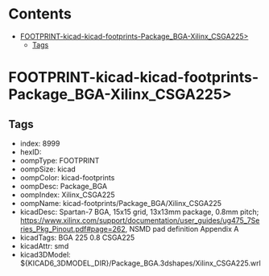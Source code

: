 



Contents
========

* [FOOTPRINT-kicad-kicad-footprints-Package_BGA-Xilinx_CSGA225>](#footprint-kicad-kicad-footprints-package_bga-xilinx_csga225)
	* [Tags](#tags)

# FOOTPRINT-kicad-kicad-footprints-Package_BGA-Xilinx_CSGA225>

## Tags

- index: 8999
- hexID: 
- oompType: FOOTPRINT
- oompSize: kicad
- oompColor: kicad-footprints
- oompDesc: Package_BGA
- oompIndex: Xilinx_CSGA225
- oompName: kicad-footprints/Package_BGA/Xilinx_CSGA225
- kicadDesc: Spartan-7 BGA, 15x15 grid, 13x13mm package, 0.8mm pitch; https://www.xilinx.com/support/documentation/user_guides/ug475_7Series_Pkg_Pinout.pdf#page=262, NSMD pad definition Appendix A
- kicadTags: BGA 225 0.8 CSGA225
- kicadAttr: smd
- kicad3DModel: ${KICAD6_3DMODEL_DIR}/Package_BGA.3dshapes/Xilinx_CSGA225.wrl
